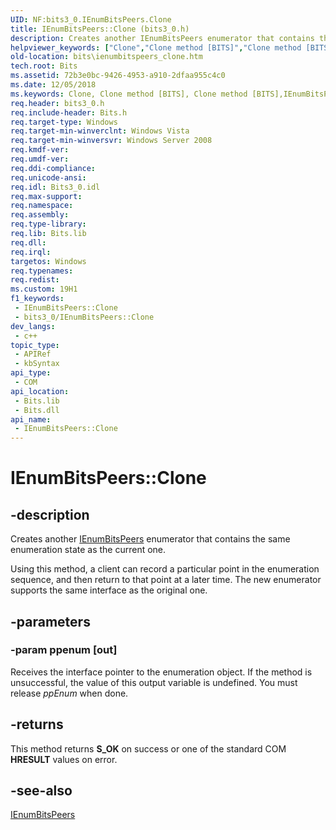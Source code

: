 ```yaml
---
UID: NF:bits3_0.IEnumBitsPeers.Clone
title: IEnumBitsPeers::Clone (bits3_0.h)
description: Creates another IEnumBitsPeers enumerator that contains the same enumeration state as the current one.
helpviewer_keywords: ["Clone","Clone method [BITS]","Clone method [BITS]","IEnumBitsPeers interface","IEnumBitsPeers interface [BITS]","Clone method","IEnumBitsPeers.Clone","IEnumBitsPeers::Clone","bits.ienumbitspeers_clone","bits3_0/IEnumBitsPeers::Clone"]
old-location: bits\ienumbitspeers_clone.htm
tech.root: Bits
ms.assetid: 72b3e0bc-9426-4953-a910-2dfaa955c4c0
ms.date: 12/05/2018
ms.keywords: Clone, Clone method [BITS], Clone method [BITS],IEnumBitsPeers interface, IEnumBitsPeers interface [BITS],Clone method, IEnumBitsPeers.Clone, IEnumBitsPeers::Clone, bits.ienumbitspeers_clone, bits3_0/IEnumBitsPeers::Clone
req.header: bits3_0.h
req.include-header: Bits.h
req.target-type: Windows
req.target-min-winverclnt: Windows Vista
req.target-min-winversvr: Windows Server 2008
req.kmdf-ver: 
req.umdf-ver: 
req.ddi-compliance: 
req.unicode-ansi: 
req.idl: Bits3_0.idl
req.max-support: 
req.namespace: 
req.assembly: 
req.type-library: 
req.lib: Bits.lib
req.dll: 
req.irql: 
targetos: Windows
req.typenames: 
req.redist: 
ms.custom: 19H1
f1_keywords:
 - IEnumBitsPeers::Clone
 - bits3_0/IEnumBitsPeers::Clone
dev_langs:
 - c++
topic_type:
 - APIRef
 - kbSyntax
api_type:
 - COM
api_location:
 - Bits.lib
 - Bits.dll
api_name:
 - IEnumBitsPeers::Clone
---
```


# IEnumBitsPeers::Clone


## -description

Creates another 
<a href="/windows/desktop/api/bits3_0/nn-bits3_0-ienumbitspeers">IEnumBitsPeers</a> enumerator that contains the same enumeration state as the current one.

Using this method, a client can record a particular point in the enumeration sequence, and then return to that point at a later time. The new enumerator supports the same interface as the original one.

## -parameters

### -param ppenum [out]

Receives the interface pointer to the enumeration object. If the method is unsuccessful, the value of this output variable is undefined. You must release <i>ppEnum</i> when done.

## -returns

This method returns <b>S_OK</b> on success or one of the standard COM <b>HRESULT</b> values on error.

## -see-also

<a href="/windows/desktop/api/bits3_0/nn-bits3_0-ienumbitspeers">IEnumBitsPeers</a>

